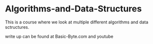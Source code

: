 # Algorithms-and-Data-Structures
This is a course where we look at multiple different algorithms and data sctructures.  


write up can be found at Basic-Byte.com and youtube
